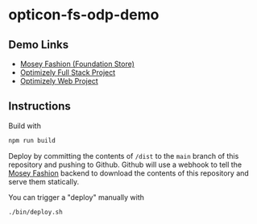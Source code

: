 # opticon-fs-odp-demo

## Demo Links

- [Mosey Fashion (Foundation Store)](https://opticon2022.opti-us.com/)
- [Optimizely Full Stack Project](https://app.optimizely.com/v2/projects/22139720746)
- [Optimizely Web Project]()


## Instructions

Build with

```sh
npm run build
```

Deploy by committing the contents of `/dist` to the `main` branch of this repository and pushing to Github. Github will use a webhook to tell the [Mosey Fashion](https://opticon2022.opti-us.com/) backend to download the contents of this repository and serve them statically.

You can trigger a "deploy" manually with

```sh
./bin/deploy.sh
```